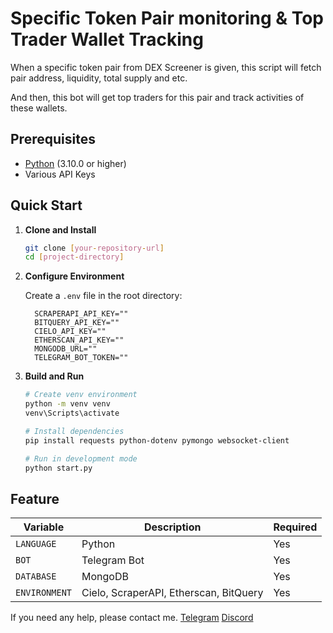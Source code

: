 # Specific Token Pair monitoring & Top Trader Wallet Tracking

When a specific token pair from DEX Screener is given, this script will fetch pair address, liquidity, total supply and etc.

And then, this bot will get top traders for this pair and track activities of these wallets.

## Prerequisites

- [Python](https://www.python.org/downloads/) (3.10.0 or higher)
- Various API Keys


## Quick Start

1. **Clone and Install**
   ```bash
   git clone [your-repository-url]
   cd [project-directory]
   ```

2. **Configure Environment**
   
   Create a `.env` file in the root directory:
   ```env
     SCRAPERAPI_API_KEY=""
     BITQUERY_API_KEY=""
     CIELO_API_KEY=""
     ETHERSCAN_API_KEY=""
     MONGODB_URL=""
     TELEGRAM_BOT_TOKEN=""
   ```

3. **Build and Run**
   ```bash
   # Create venv environment
   python -m venv venv
   venv\Scripts\activate

   # Install dependencies
   pip install requests python-dotenv pymongo websocket-client

   # Run in development mode
   python start.py
   ```

## Feature

| Variable | Description | Required |
|----------|-------------|----------|
| `LANGUAGE` | Python | Yes |
| `BOT` | Telegram Bot | Yes |
| `DATABASE` | MongoDB | Yes |
| `ENVIRONMENT` | Cielo, ScraperAPI, Etherscan, BitQuery | Yes |

If you need any help, please contact me.
[Telegram](https://web.telegram.org/k/#@codex124)
[Discord](https://discord.com/users/cool_612_17351)

